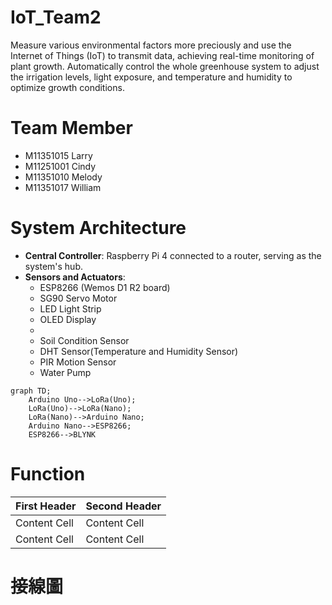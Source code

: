 # IoT_Team2
Measure various environmental factors more preciously and use the Internet of Things (IoT) to transmit data, achieving real-time monitoring of plant growth.  Automatically control the whole greenhouse system to adjust the irrigation levels, light exposure, and temperature and humidity to optimize growth conditions.

# Team Member
- M11351015 Larry
- M11251001 Cindy
- M11351010 Melody
- M11351017 William


# System Architecture
- **Central Controller**: Raspberry Pi 4 connected to a router, serving as the system's hub.
- **Sensors and Actuators**:
  - ESP8266 (Wemos D1 R2 board)
  - SG90 Servo Motor
  - LED Light Strip
  - OLED Display
  - 
  - Soil Condition Sensor
  - DHT Sensor(Temperature and Humidity Sensor)
  - PIR Motion Sensor
  - Water Pump
 


```mermaid
graph TD;
    Arduino Uno-->LoRa(Uno);
    LoRa(Uno)-->LoRa(Nano);
    LoRa(Nano)-->Arduino Nano;
    Arduino Nano-->ESP8266;
    ESP8266-->BLYNK
```


# Function
| First Header  | Second Header |
| ------------- | ------------- |
| Content Cell  | Content Cell  |
| Content Cell  | Content Cell  |




# 接線圖
  
